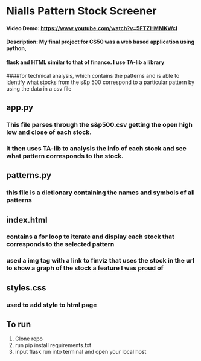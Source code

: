 # Nialls Pattern Stock Screener
#### Video Demo:  https://www.youtube.com/watch?v=5FTZHMMKWcI
#### Description: My final project for CS50 was a web based application using python,
#### flask and HTML similar to that of finance. I use TA-lib a library 
####for technical analysis, which contains the patterns and is able to identify what stocks from the s&p 500 correspond to a particular pattern by using the data in a csv file

## app.py
### This file parses through the s&p500.csv getting the open high low and close of each stock.
### It then uses TA-lib to analysis the info of each stock and see what pattern corresponds to the stock.
###

## patterns.py
### this file is a dictionary containing the names and symbols of all patterns

## index.html
### contains a for loop to iterate and display each stock that corresponds to the selected pattern
### used a img tag with a link to finviz that uses the stock in the url to show a graph of the stock a feature I was proud of

## styles.css
### used to add style to html page 

## To run 
1. Clone repo
2. run pip install requirements.txt
3. input flask run into terminal and open your local host


 
